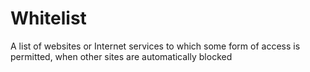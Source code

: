 [Title]: # (Доверенный список)
[Order]: # (134)

# Whitelist

A list of websites or Internet services to which some form of access is permitted, when other sites are automatically blocked